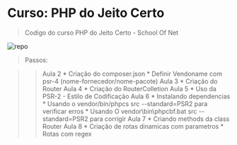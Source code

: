 # Curso: PHP do Jeito Certo

> Codigo do curso PHP do Jeito Certo - School Of Net

![repo](https://raw.githubusercontent.com/fernandovaller/repo/master/screenshot.png)

> Passos:

>> Aula 2
	* Criação do composer.json
	* Definir Vendoname com psr-4 (nome-fornecedor/nome-pacote)
>> Aula 3
	* Criação do Router	
>> Aula 4
	* Criação do RouterColletion
>> Aula 5
	* Uso da PSR-2 - Estilo de Codificação
>> Aula 6
    * Instalando dependencias
    * Usando o vendor/bin/phpcs src --standard=PSR2 para verificar erros
    * Usando O vendor\bin\phpcbf.bat src --standard=PSR2 para corrigir 
>> Aula 7
    * Criando methods da class Router
>> Aula 8
	* Criação de rotas dinamicas com parametros
    * Rotas com regex